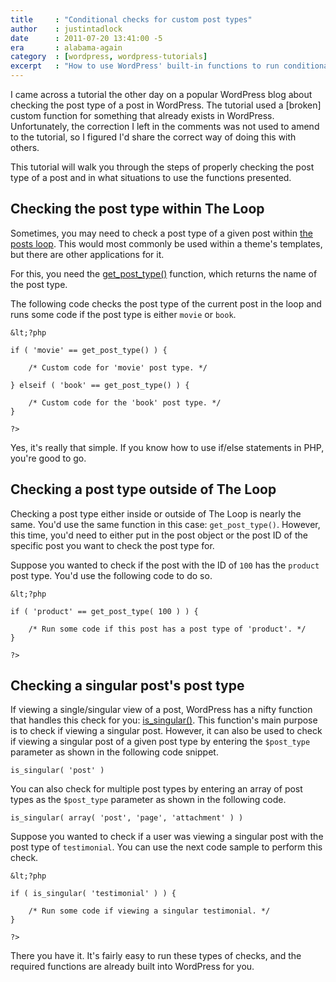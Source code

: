 ```yaml
---
title     : "Conditional checks for custom post types"
author    : justintadlock
date      : 2011-07-20 13:41:00 -5
era       : alabama-again
category  : [wordpress, wordpress-tutorials]
excerpt   : "How to use WordPress' built-in functions to run conditional checks for custom post types."
---
```


I came across a tutorial the other day on a popular WordPress blog about checking the post type of a post in WordPress.  The tutorial used a [broken] custom function for something that already exists in WordPress.  Unfortunately, the correction I left in the comments was not used to amend to the tutorial, so I figured I'd share the correct way of doing this with others.

This tutorial will walk you through the steps of properly checking the post type of a post and in what situations to use the functions presented.

<h2>Checking the post type within The Loop</h2>

Sometimes, you may need to check a post type of a given post within <a href="http://codex.wordpress.org/The_Loop" title="WordPress Codex: The Loop">the posts loop</a>.  This would most commonly be used within a theme's templates, but there are other applications for it.

For this, you need the <a href="http://codex.wordpress.org/Function_Reference/get_post_type" title="WordPress Codex: get_post_type()">get_post_type()</a> function, which returns the name of the post type.

The following code checks the post type of the current post in the loop and runs some code if the post type is either <code>movie</code> or <code>book</code>.

```
&lt;?php

if ( 'movie' == get_post_type() ) {

	/* Custom code for 'movie' post type. */

} elseif ( 'book' == get_post_type() ) {

	/* Custom code for the 'book' post type. */
}

?>
```

Yes, it's really that simple.  If you know how to use if/else statements in PHP, you're good to go.

<h2>Checking a post type outside of The Loop</h2>

Checking a post type either inside or outside of The Loop is nearly the same.  You'd use the same function in this case:  <code>get_post_type()</code>.  However, this time, you'd need to either put in the post object or the post ID of the specific post you want to check the post type for.

Suppose you wanted to check if the post with the ID of <code>100</code> has the <code>product</code> post type.  You'd use the following code to do so.

```
&lt;?php

if ( 'product' == get_post_type( 100 ) ) {

	/* Run some code if this post has a post type of 'product'. */
}

?>
```

<h2>Checking a singular post's post type</h2>

If viewing a single/singular view of a post, WordPress has a nifty function that handles this check for you:  <a href="http://codex.wordpress.org/Function_Reference/is_singular" title="WordPress Codex: is_singular()">is_singular()</a>.  This function's main purpose is to check if viewing a singular post.  However, it can also be used to check if viewing a singular post of a given post type by entering the <code>$post_type</code> parameter as shown in the following code snippet.

```
is_singular( 'post' )
```

You can also check for multiple post types by entering an array of post types as the <code>$post_type</code> parameter as shown in the following code.

```
is_singular( array( 'post', 'page', 'attachment' ) )
```

Suppose you wanted to check if a user was viewing a singular post with the post type of <code>testimonial</code>.  You can use the next code sample to perform this check.

```
&lt;?php

if ( is_singular( 'testimonial' ) ) {

	/* Run some code if viewing a singular testimonial. */
}

?>
```

There you have it.  It's fairly easy to run these types of checks, and the required functions are already built into WordPress for you.
